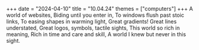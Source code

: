 +++
date = "2024-04-10"
title = "10.04.24"
themes = ["computers"]
+++
A world of websites,
Biding until you enter in,
To windows flush past stoic links,
To easing shapes in warming light,
Great gradients! 
Great lines understated,
Great logos, symbols, tactile sights,
This world so rich in meaning,
Rich in time and care and skill,
A world I knew but never in this sight.
